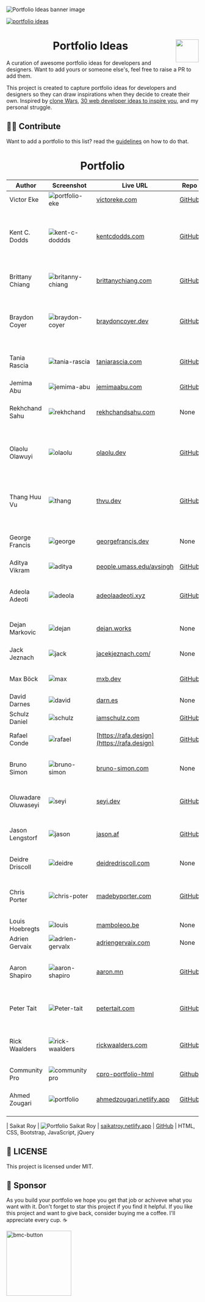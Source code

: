 ![Portfolio Ideas banner image](https://user-images.githubusercontent.com/62628408/164301391-1bd07d5f-d94d-4032-860e-9357c1dd1d6a.png)


<a href="https://github.com/Evavic44/portfolio-ideas/graphs/contributors"><img src="https://img.shields.io/badge/Powered_by-Contributions-8D65C5?style=for-the-badge&logo=github&logoColor=white" alt="portfolio ideas"></a>

<div>
<img align="right" src="https://user-images.githubusercontent.com/62628408/164751730-44e858d9-747f-48d5-9608-d255e01eacef.png" width="60px">
<h1 align="center">Portfolio Ideas</h1> 
<p>A curation of awesome portfolio ideas for developers and designers. Want to add yours or someone else's, feel free to raise a PR to add them.</p>
</div>
  
This project is created to capture portfolio ideas for developers and designers so they can draw inspirations when they decide to create their own. Inspired by <a href="https://github.com/GorvGoyl/Clone-Wars">clone Wars</a>, [30 web developer ideas to inspire you](https://hashnode.com/post/30-web-developer-portfolios-to-inspire-you-cknfx6wdg069kxws1bjjv8mhw), and my personal struggle. 

## 🤝🏽 Contribute
Want to add a portfolio to this list? read the <a href="https://github.com/Evavic44/portfolio-ideas/blob/main/CONTRIBUTING.md">guidelines</a> on how to do that.

<h1 align="center">Portfolio</h1>
 
<!-- ==== ⭐ PORTFOLIO LINE START ⭐ ==== -->


| Author                 | Screenshot                                                                                                                | Live URL                                                    | Repo                                                        | Tech Stack                                                             | 
| ---------------------- | ------------------------------------------------------------------------------------------------------------------------- | ----------------------------------------------------------- | ----------------------------------------------------------- | ---------------------------------------------------------------------- |
| Victor Eke             | ![portfolio-eke](https://user-images.githubusercontent.com/62628408/163442612-0052c73f-fc7f-4cfb-a46d-fef55ef9e4b5.png)   | [victoreke.com](https://victoreke.com)                      | [GitHub](https://github.com/evavic44/eke)                   | HTML, CSS, JavaScript                                                  | 
| Kent C. Dodds          | ![kent-c-doddds](https://user-images.githubusercontent.com/62628408/169700953-63aaedb6-4784-4f42-a356-84d6506f8bf3.png)   | [kentcdodds.com](https://kentcdodds.com)                    | [GitHub](https://github.com/kentcdodds/kentcdodds.com)      | React, TypeScript, Remix, Prisma, Redis, Postgres, CSS                 | 
| Brittany Chiang        | ![britanny-chiang](https://user-images.githubusercontent.com/62628408/163446015-fc50d2c1-3cee-42fb-b80a-b692ad7eef1e.png) | [brittanychiang.com](https://brittanychiang.com)            | [GitHub](https://github.com/bchiang7/v4)                    | React, Gatsby, Styled-components                                       |
| Braydon Coyer          | ![braydon-coyer](https://user-images.githubusercontent.com/62628408/163818384-cebba9c4-e0ac-4172-bced-7011837bb292.png)   | [braydoncoyer.dev](https://braydoncoyer.dev/)               | [GitHub](https://github.com/braydoncoyer/braydoncoyer.dev)  | React, TypeScript, NextJS, Tailwindcss, Notion API, Supabase           |
| Tania Rascia           | ![tania-rascia](https://user-images.githubusercontent.com/62628408/163881127-a67615f6-2157-4478-a4b5-46b067a4bb9f.png)    | [taniarascia.com](https://taniarascia.com)                  | [GitHub](https://github.com/taniarascia/taniarascia.com)    | React, Gatsby, CSS, Netlify, NodeJS                                    |
| Jemima Abu             | ![jemima-abu](https://user-images.githubusercontent.com/62628408/164337756-03930aad-4702-4926-ba58-c388c06de187.png)      | [jemimaabu.com](https://jemimaabu.com)                      | [GitHub](https://github.com/jemimaabu/portfolio)            | HTML, CSS, JavaScript.                                                 |
| Rekhchand Sahu         | ![rekhchand](https://user-images.githubusercontent.com/62628408/164760564-3c749e0f-122c-40cb-9b28-112410227874.png)       | [rekhchandsahu.com](https://rekhchandsahu.com)              | None                                                        | React, Gatsby, Preact, GSAP                                            |
| Olaolu Olawuyi         | ![olaolu](https://user-images.githubusercontent.com/62628408/171729441-dee07db1-0c6e-4222-b5ab-9e9b0b4bd735.png)          | [olaolu.dev](https://olaolu.dev)                    | [GitHub](https://github.com/whizkydee/olaolu.dev)           | VueJS, JavaScript, HTML, styled-components, Sass                             |
| Thang Huu Vu           | ![thang](https://user-images.githubusercontent.com/62628408/164990543-ab28fa6b-1c39-4306-bd90-565470dd896b.png)           | [thvu.dev](https://www.thvu.dev/)                           | [GitHub](https://github.com/ThangHuuVu/thvu-blog)           | React, NextJS, NodeJS, TypeScript, GraphQL, Tailwindcss                |
| George Francis         | ![george](https://user-images.githubusercontent.com/62628408/169704464-ed5ccfbd-f10b-47fa-820f-389466a4f4cf.png)          | [georgefrancis.dev](https://georgefrancis.dev)              | None                                                        | GSAP, Netlify, HTML, CSS, JavaScript                                   |
| Aditya Vikram          | ![aditya](https://user-images.githubusercontent.com/62628408/164990973-ddb830bf-c3d3-4ed6-982a-9f137ff01b07.png)          | [people.umass.edu/avsingh](https://people.umass.edu/avsingh)| [GitHub](https://github.com/AVS1508/My-Alternate-Portfolio-Website) | HTML, CSS, JavaScript                                          |
| Adeola Adeoti          | ![adeola](https://user-images.githubusercontent.com/62628408/165801986-100e5b52-e8b6-4346-ad83-34c4b5411d94.png)          | [adeolaadeoti.xyz](https://www.adeolaadeoti.xyz)            | [GitHub](https://github.com/adeolaadeoti/adeolaadeoti-v2)   | TypeScript, GSAP, NodeJS, NextJS, SCSS                                 |
| Dejan Markovic         | ![dejan](https://user-images.githubusercontent.com/62628408/165805667-b0946e79-8ac2-44a1-aaca-f31090ea97e6.png)           | [dejan.works](https://www.dejan.works)                      | None                                                        | HTML, CSS, JavaScript, Jquery                                          |
| Jack Jeznach           | ![jack](https://user-images.githubusercontent.com/62628408/165808330-f4267570-8e93-45e8-9036-1abe7ce754bd.png)            | [jacekjeznach.com/](https://jacekjeznach.com)               | None                                                        | jQuery, PHP, GSAP, MySQL                                               |
| Max Böck               | ![max](https://user-images.githubusercontent.com/62628408/166805924-1a843d07-59b4-408f-bb38-cfc04dd8ab87.png)             | [mxb.dev](https://mxb.dev)                                  | [GitHub](https://github.com/maxboeck/mxb)                   | Eleventy, SCSS, Nunjucks                                               |
| David Darnes           | ![david](https://user-images.githubusercontent.com/62628408/166808069-166b12df-f1cb-431f-b1b9-887986cea367.png)           | [darn.es](https://darn.es)                                  | None                                                        | Netlify, Jekyll, ETC                                                   |
| Schulz Daniel          | ![schulz](https://user-images.githubusercontent.com/62628408/166809062-f266e962-87e7-462d-b7ae-e0fae2b6227d.png)          | [iamschulz.com](https://iamschulz.com)                      | [GitHub](https://github.com/iamschulz/iamschulz-hugo)       | Hugo, Shell, JavaScript                                                |
| Rafael Conde           | ![rafael](https://user-images.githubusercontent.com/62628408/166811371-2ab2bc24-0d8a-4841-b859-13f65fb0dc17.png)          | [https://rafa.design](https://rafa.design)                  | [GitHub](https://github.com/rafaelconde/rafaelconde)        | Nunjucks, JavaScript, CSS                                              |
| Bruno Simon            | ![bruno-simon](https://user-images.githubusercontent.com/62628408/167303510-f39c3350-4273-4f6f-b28e-12f095f2af7a.png)     | [bruno-simon.com](https://bruno-simon.com)                  | None                                                        | GSAP, ThreeJS, JavaScript, ETC                                         |
| Oluwadare Oluwaseyi    | ![seyi](https://user-images.githubusercontent.com/62628408/167304333-0f446a58-b279-4d19-8f01-320be629227c.png)            | [seyi.dev](https://www.seyi.dev)                            | [GitHub](https://github.com/oluwadareseyi/folio-v2)         | HTML, SCSS, JavaScript, GSAP                                           |
| Jason Lengstorf        | ![jason](https://user-images.githubusercontent.com/62628408/167304726-d8931575-6d37-453f-a2b5-02d6ba96b0ef.png)           | [jason.af](https://www.jason.af)                            | [GitHub](https://github.com/jlengstorf/jason.af)            | JavaScript, TypeScript, Nunjucks, CSS                                  |
| Deidre Driscoll        | ![deidre](https://user-images.githubusercontent.com/62628408/169664358-7b8c417c-6e9b-4f90-8b60-00d0a79a960d.png)          | [deidredriscoll.com](https://deidredriscoll.com)            | None                                                        | HTML, JavaScript, CSS, GSAP                                            |
| Chris Porter           | ![chris-poter](https://user-images.githubusercontent.com/62628408/169663850-4e599cde-da68-4794-8806-9c3b6a8fe11e.png)     | [madebyporter.com](https://madebyporter.com)                | [GitHub](https://github.com/madebyporter/madebyporter)      | HTML, Slim, Ruby, SCSS, Shell, JavaScript, CSS                         |
| Louis Hoebregts        | ![louis](https://user-images.githubusercontent.com/62628408/169704989-de117c0c-7277-4523-8db4-275c561eebc8.png)           | [mamboleoo.be](https://www.mamboleoo.be)                    | None                                                        | PHP, Parcel                                                            |
| Adrien Gervaix         | ![adrlen-gervalx](https://user-images.githubusercontent.com/62628408/169705213-49e68326-ffbf-4d3d-8a55-ffda6ba6ae04.png)  | [adriengervaix.com](https://adriengervaix.com)              | None                                                        | HTML, CSS, JavaScript                                                  |
| Aaron Shapiro          | ![aaron-shapiro](https://user-images.githubusercontent.com/62628408/169705836-7adab895-edc8-41c0-85c0-6ad53e79ad17.png)   | [aaron.mn](https://www.aaron.mn)                            | [GitHub](https://github.com/aarshap/aaron.mn)               | React, Gatsby, Styled Components, Netlify                              |
| Peter Tait             | ![Peter-tait](https://user-images.githubusercontent.com/62628408/169706070-12936622-7740-4e67-a764-aa3594bab506.png)      | [petertait.com](https://petertait.com)                      | [GitHub](https://github.com/petertait/petertait.com)        | React, Webpack, Radium, Netlify                                        |
| Rick Waalders          | ![rick-waalders](https://user-images.githubusercontent.com/62628408/169706503-e0065c41-b88d-43bb-9175-dfd48cc6e324.png)   | [rickwaalders.com](https://www.rickwaalders.com)            | [GitHub](https://www.rickwaalders.com)                      | NextJS, React, NodeJS, GSAP, Webpack                                   |
| Community Pro          | ![communitypro](https://user-images.githubusercontent.com/62628408/170606950-2eeec46f-f0c0-424d-9937-c0377fab1870.png)    | [cpro-portfolio-html](https://cpro-portfolio-html.netlify.app) | [Github](https://github.com/CommunityPro/portfolio-html) | HTML, CSS, JavaScript                                     |
| Ahmed Zougari | ![portfolio](https://user-images.githubusercontent.com/24995094/171908358-20bf2338-1e1d-4a14-9349-28779a7c1994.png) | [ahmedzougari.netlify.app](https://ahmedzougari.netlify.app/) |  [GitHub](https://github.com/zougari47/portfolio-template) | HTML, SASS, Bootstrap, JavaScript, Vite

| Saikat Roy | ![Portfolio Saikat Roy](https://user-images.githubusercontent.com/28055486/171989464-e634cbf9-2772-4119-9e16-3283649290e4.png) | [saikatroy.netlify.app](https://saikatroy.netlify.app/) |  [GitHub](https://github.com/njmsaikat/portfolio) | HTML, CSS, Bootstrap, JavaScript, jQuery



<!-- ==== ⭐ PORTFOLIO LINE END ⭐ ==== -->

## 🔐 LICENSE
This project is licensed under MIT. 

## 💚 Sponsor
As you build your portfolio we hope you get that job or achiveve what you want with it. Don't forget to star this project if you find it helpful.
If you like this project and want to give back, consider buying me a coffee. I'll appreciate every cup. ☕

<a href="https://buymeacoffee.com/evavic44">
  <img width="170px" alt="bmc-button" src="https://user-images.githubusercontent.com/62628408/163418953-1d32bf9c-317b-44ca-b773-44e36140fc9d.png">
</a>
